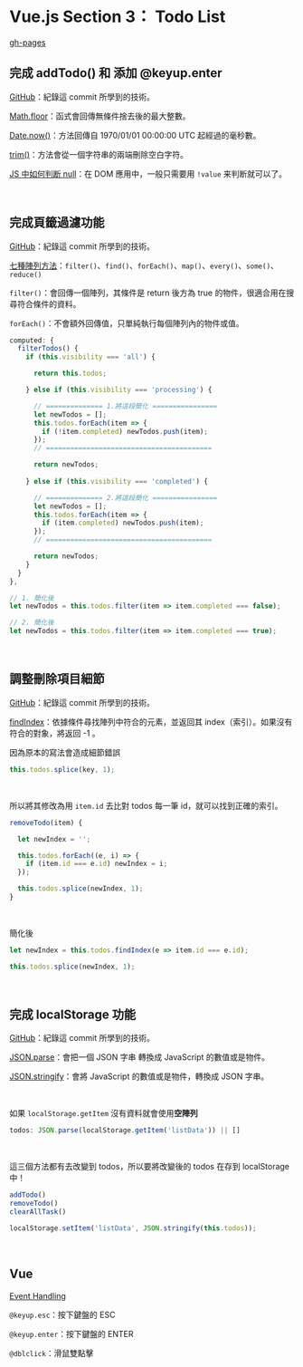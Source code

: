 # Vue.js Section 3： Todo List

[gh-pages](https://hedgehogkucc.github.io/vuetodolist/)

## 完成 addTodo() 和 添加 @keyup.enter

[GitHub](https://github.com/HedgehogKUCC/vuetodolist/commit/1a93dce40c4d05d757f5e50a24c5cd28518ae614)：紀錄這 commit 所學到的技術。

[Math.floor](https://developer.mozilla.org/zh-TW/docs/Web/JavaScript/Reference/Global_Objects/Math/floor)：函式會回傳無條件捨去後的最大整數。

[Date.now()](https://developer.mozilla.org/zh-TW/docs/Web/JavaScript/Reference/Global_Objects/Date/now)：方法回傳自 1970/01/01 00:00:00 UTC 起經過的毫秒數。

[trim()](https://developer.mozilla.org/zh-CN/docs/Web/JavaScript/Reference/Global_Objects/String/Trim)：方法會從一個字符串的兩端刪除空白字符。

[JS 中如何判断 null](https://blog.xuite.net/dizzy03/murmur/46782052-%5B%E8%BD%89%5D%5BJavascript%5D+JS+%E4%B8%AD%E5%A6%82%E4%BD%95%E5%88%A4%E6%96%AD%EF%BC%8Dnull)：在 DOM 應用中，一般只需要用 `!value` 来判断就可以了。

<br>

## 完成頁籤過濾功能

[GitHub](https://github.com/HedgehogKUCC/vuetodolist/commit/920e4b32e1a92ee4eaea7189862c004168fd0516)：紀錄這 commit 所學到的技術。

[七種陣列方法](https://wcc723.github.io/javascript/2017/06/29/es6-native-array/)：`filter()`、`find()`、`forEach()`、`map()`、`every()`、`some()`、`reduce()`

`filter()`：會回傳一個陣列，其條件是 return 後方為 true 的物件，很適合用在搜尋符合條件的資料。

`forEach()`：不會額外回傳值，只單純執行每個陣列內的物件或值。

```js
computed: {
  filterTodos() {
    if (this.visibility === 'all') {

      return this.todos;

    } else if (this.visibility === 'processing') {

      // ============== 1.將這段簡化 ================
      let newTodos = [];
      this.todos.forEach(item => {
        if (!item.completed) newTodos.push(item);
      });
      // =========================================

      return newTodos;
      
    } else if (this.visibility === 'completed') {

      // ============== 2.將這段簡化 ================
      let newTodos = [];
      this.todos.forEach(item => {
        if (item.completed) newTodos.push(item);
      });
      // =========================================

      return newTodos;
    }
  }
},
```

```js
// 1. 簡化後
let newTodos = this.todos.filter(item => item.completed === false);

// 2. 簡化後
let newTodos = this.todos.filter(item => item.completed === true);
```

<br>

## 調整刪除項目細節

[GitHub](https://github.com/HedgehogKUCC/vuetodolist/commit/2d558ae42dea52d46fff81f6b9226f8ebe7fa801)：紀錄這 commit 所學到的技術。

[findIndex](https://developer.mozilla.org/zh-TW/docs/Web/JavaScript/Reference/Global_Objects/Array/findIndex)：依據條件尋找陣列中符合的元素，並返回其 index（索引）。如果沒有符合的對象，將返回 -1 。

因為原本的寫法會造成細節錯誤

```js
this.todos.splice(key, 1);
```

<br>

所以將其修改為用 `item.id` 去比對 todos 每一筆 id，就可以找到正確的索引。

```js
removeTodo(item) {

  let newIndex = '';

  this.todos.forEach((e, i) => {
    if (item.id === e.id) newIndex = i;
  });

  this.todos.splice(newIndex, 1);
}
```

<br>

簡化後

```js
let newIndex = this.todos.findIndex(e => item.id === e.id);

this.todos.splice(newIndex, 1);
```

<br>

## 完成 localStorage 功能

[GitHub](https://github.com/HedgehogKUCC/vuetodolist/commit/48b6b6bc62374712ee32ee58e24667c683860518)：紀錄這 commit 所學到的技術。

[JSON.parse](https://developer.mozilla.org/zh-TW/docs/Web/JavaScript/Reference/Global_Objects/JSON/parse)：會把一個 JSON 字串 轉換成 JavaScript 的數值或是物件。

[JSON.stringify](https://developer.mozilla.org/zh-TW/docs/Web/JavaScript/Reference/Global_Objects/JSON/stringify)：會將 JavaScript 的數值或是物件，轉換成 JSON 字串。

<br>

如果 `localStorage.getItem` 沒有資料就會使用**空陣列**

```js
todos: JSON.parse(localStorage.getItem('listData')) || []
```

<br>

這三個方法都有去改變到 todos，所以要將改變後的 todos 在存到 localStorage 中！

```js
addTodo()
removeTodo()
clearAllTask()
```

```js
localStorage.setItem('listData', JSON.stringify(this.todos));
```

<br>

## Vue

[Event Handling](https://vuejs.org/v2/guide/events.html)

`@keyup.esc`：按下鍵盤的 ESC

`@keyup.enter`：按下鍵盤的 ENTER

`@dblclick`：滑鼠雙點擊
